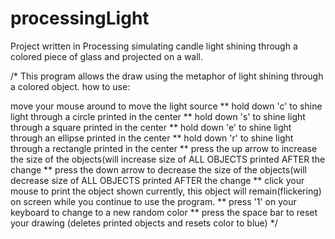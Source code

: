 processingLight
===============

Project written in Processing simulating candle light shining through a colored piece of glass and projected on a wall.


/* This program allows the draw using the metaphor of light shining through a colored object.
how to use:

move your mouse around to move the light source
** hold down 'c' to shine light through a circle printed in the center
** hold down 's' to shine light through a square printed in the center
** hold down 'e' to shine light through an ellipse printed in the center
** hold down 'r' to shine light through a rectangle printed in the center
** press the up arrow to increase the size of the objects(will increase size of ALL OBJECTS printed AFTER the change
** press the down arrow to decrease the size of the objects(will decrease size of ALL OBJECTS printed AFTER the change
** click your mouse to print the object shown currently, this object will remain(flickering) on screen while you continue to use the program.
** press '1' on your keyboard to change to a new random color
** press the space bar to reset your drawing (deletes printed objects and resets color to blue)
*/

